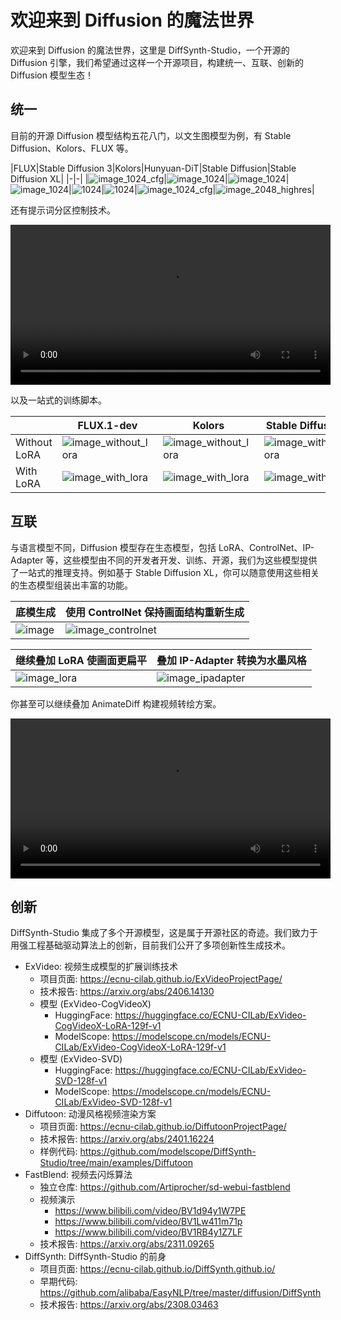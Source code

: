 # 欢迎来到 Diffusion 的魔法世界

欢迎来到 Diffusion 的魔法世界，这里是 DiffSynth-Studio，一个开源的 Diffusion 引擎，我们希望通过这样一个开源项目，构建统一、互联、创新的 Diffusion 模型生态！

## 统一

目前的开源 Diffusion 模型结构五花八门，以文生图模型为例，有 Stable Diffusion、Kolors、FLUX 等。

|FLUX|Stable Diffusion 3|Kolors|Hunyuan-DiT|Stable Diffusion|Stable Diffusion XL|
|-|-|
|![image_1024_cfg](https://github.com/user-attachments/assets/984561e9-553d-4952-9443-79ce144f379f)|![image_1024](https://github.com/modelscope/DiffSynth-Studio/assets/35051019/4df346db-6f91-420a-b4c1-26e205376098)|![image_1024](https://github.com/modelscope/DiffSynth-Studio/assets/35051019/53ef6f41-da11-4701-8665-9f64392607bf)|![image_1024](https://github.com/modelscope/DiffSynth-Studio/assets/35051019/60b022c8-df3f-4541-95ab-bf39f2fa8bb5)|![1024](https://github.com/Artiprocher/DiffSynth-Studio/assets/35051019/6fc84611-8da6-4a1f-8fee-9a34eba3b4a5)|![1024](https://github.com/Artiprocher/DiffSynth-Studio/assets/35051019/67687748-e738-438c-aee5-96096f09ac90)|![image_1024_cfg](https://github.com/user-attachments/assets/984561e9-553d-4952-9443-79ce144f379f)|![image_2048_highres](https://github.com/user-attachments/assets/2e92b2f8-c177-454f-84f6-f6f5d3aaeeff)|

还有提示词分区控制技术。

<video width="512" height="256" controls>
  <source src="https://github.com/user-attachments/assets/59613157-de51-4109-99b3-97cbffd88076" type="video/mp4">
您的浏览器不支持Video标签。
</video>

以及一站式的训练脚本。

||FLUX.1-dev|Kolors|Stable Diffusion 3|Hunyuan-DiT|
|-|-|-|-|-|
|Without LoRA|![image_without_lora](https://github.com/user-attachments/assets/df62cef6-d54f-4e3d-a602-5dd290079d49)|![image_without_lora](https://github.com/modelscope/DiffSynth-Studio/assets/35051019/9d79ed7a-e8cf-4d98-800a-f182809db318)|![image_without_lora](https://github.com/modelscope/DiffSynth-Studio/assets/35051019/ddb834a5-6366-412b-93dc-6d957230d66e)|![image_without_lora](https://github.com/Artiprocher/DiffSynth-Studio/assets/35051019/1aa21de5-a992-4b66-b14f-caa44e08876e)|
|With LoRA|![image_with_lora](https://github.com/user-attachments/assets/4fd39890-0291-4d19-8a88-d70d0ae18533)|![image_with_lora](https://github.com/modelscope/DiffSynth-Studio/assets/35051019/02f62323-6ee5-4788-97a1-549732dbe4f0)|![image_with_lora](https://github.com/modelscope/DiffSynth-Studio/assets/35051019/8e7b2888-d874-4da4-a75b-11b6b214b9bf)|![image_with_lora](https://github.com/Artiprocher/DiffSynth-Studio/assets/35051019/83a0a41a-691f-4610-8e7b-d8e17c50a282)|

## 互联

与语言模型不同，Diffusion 模型存在生态模型，包括 LoRA、ControlNet、IP-Adapter 等，这些模型由不同的开发者开发、训练、开源，我们为这些模型提供了一站式的推理支持。例如基于 Stable Diffusion XL，你可以随意使用这些相关的生态模型组装出丰富的功能。

|底模生成|使用 ControlNet 保持画面结构重新生成|
|-|-|
|![image](https://github.com/user-attachments/assets/cc094e8f-ff6a-4f9e-ba05-7a5c2e0e609f)|![image_controlnet](https://github.com/user-attachments/assets/d50d173e-e81a-4d7e-93e3-b2787d69953e)|

|继续叠加 LoRA 使画面更扁平|叠加 IP-Adapter 转换为水墨风格|
|-|-|
|![image_lora](https://github.com/user-attachments/assets/c599b2f8-8351-4be5-a6ae-8380889cb9d8)|![image_ipadapter](https://github.com/user-attachments/assets/e5924aef-03b0-4462-811f-a60e2523fd7f)|

你甚至可以继续叠加 AnimateDiff 构建视频转绘方案。

<video width="512" height="256" controls>
  <source src="https://github.com/Artiprocher/DiffSynth-Studio/assets/35051019/b54c05c5-d747-4709-be5e-b39af82404dd" type="video/mp4">
您的浏览器不支持Video标签。
</video>

## 创新

DiffSynth-Studio 集成了多个开源模型，这是属于开源社区的奇迹。我们致力于用强工程基础驱动算法上的创新，目前我们公开了多项创新性生成技术。

* ExVideo: 视频生成模型的扩展训练技术
    * 项目页面: https://ecnu-cilab.github.io/ExVideoProjectPage/
    * 技术报告: https://arxiv.org/abs/2406.14130
    * 模型 (ExVideo-CogVideoX)
        * HuggingFace: https://huggingface.co/ECNU-CILab/ExVideo-CogVideoX-LoRA-129f-v1
        * ModelScope: https://modelscope.cn/models/ECNU-CILab/ExVideo-CogVideoX-LoRA-129f-v1
    * 模型 (ExVideo-SVD)
        * HuggingFace: https://huggingface.co/ECNU-CILab/ExVideo-SVD-128f-v1
        * ModelScope: https://modelscope.cn/models/ECNU-CILab/ExVideo-SVD-128f-v1
* Diffutoon: 动漫风格视频渲染方案
    * 项目页面: https://ecnu-cilab.github.io/DiffutoonProjectPage/
    * 技术报告: https://arxiv.org/abs/2401.16224
    * 样例代码: https://github.com/modelscope/DiffSynth-Studio/tree/main/examples/Diffutoon
* FastBlend: 视频去闪烁算法
    * 独立仓库: https://github.com/Artiprocher/sd-webui-fastblend
    * 视频演示
        * https://www.bilibili.com/video/BV1d94y1W7PE
        * https://www.bilibili.com/video/BV1Lw411m71p
        * https://www.bilibili.com/video/BV1RB4y1Z7LF
    * 技术报告: https://arxiv.org/abs/2311.09265
* DiffSynth: DiffSynth-Studio 的前身
    * 项目页面: https://ecnu-cilab.github.io/DiffSynth.github.io/
    * 早期代码: https://github.com/alibaba/EasyNLP/tree/master/diffusion/DiffSynth
    * 技术报告: https://arxiv.org/abs/2308.03463
